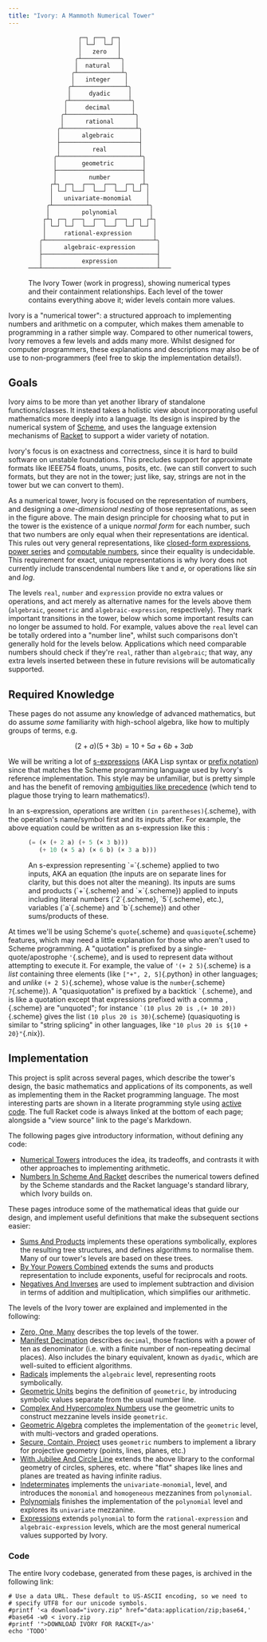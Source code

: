 ```yaml
---
title: "Ivory: A Mammoth Numerical Tower"
---
```


<figure>

```
              ┌─┐ ┌──┐ ┌─┐
              │ └─┘  └─┘ │
              │   zero   │
             ╭┴──────────┴╮
             │  natural   │
            ╭┴────────────┴╮
            │   integer    │
           ╭┴──────────────┴╮
           │     dyadic     │
          ╭┴────────────────┴╮
          │     decimal      │
         ╭┴──────────────────┴╮
         │      rational      │
        ╭┴────────────────────┴╮
        │      algebraic       │
        ├──────────────────────┤
        │         real         │
       ╭┴──────────────────────┴╮
       │       geometric        │
       ├────────────────────────┤
       │         number         │
      ┌┴┐ ┌─┐  ┌──┐  ┌──┐  ┌─┐ ┌┴┐
      │ └─┘ └──┘  └──┘  └──┘ └─┘ │
      │   univariate-monomial    │
     ╭┴──────────────────────────┴╮
     │         polynomial         │
    ┌┴┐ ┌─┐ ┌──┐  ┌──┐  ┌──┐ ┌─┐ ┌┴┐
    │ └─┘ └─┘  └──┘  └──┘  └─┘ └─┘ │
    │     rational-expression      │
   ╭┴──────────────────────────────┴╮
   │      algebraic-expression      │
   ├────────────────────────────────┤
   │           expression           │
───┴────────────────────────────────┴───
```

 <figcaption>

The Ivory Tower (work in progress), showing numerical types and their
containment relationships. Each level of the tower contains everything above
it; wider levels contain more values.

 </figcaption>
</figure>

Ivory is a "numerical tower": a structured approach to implementing numbers and
arithmetic on a computer, which makes them amenable to programming in a rather
simple way. Compared to other numerical towers, Ivory removes a few levels and
adds many more. Whilst designed for computer programmers, these explanations and
descriptions may also be of use to non-programmers (feel free to skip the
implementation details!).

## Goals ##

Ivory aims to be more than yet another library of standalone functions/classes.
It instead takes a holistic view about incorporating useful mathematics more
deeply into a language. Its design is inspired by the numerical system of
[Scheme](https://www.scheme.org), and uses the language extension mechanisms of
[Racket](https://racket-lang.org) to support a wider variety of notation.

Ivory's focus is on exactness and correctness, since it is hard to build
software on unstable foundations. This precludes support for approximate formats
like IEEE754 floats, unums, posits, etc. (we can still convert to such formats,
but they are not in the tower; just like, say, strings are not in the tower but
we can convert to them).

As a numerical tower, Ivory is focused on the representation of numbers, and
designing a *one-dimensional nesting* of those representations, as seen in the
figure above. The main design principle for choosing what to put in the tower is
the existence of a unique *normal form* for each number, such that two numbers
are only equal when their representations are identical. This rules out very
general representations, like [closed-form
expressions](https://en.wikipedia.org/wiki/Closed-form_expression), [power
series](https://en.wikipedia.org/wiki/Power_series) and [computable
numbers](https://en.wikipedia.org/wiki/Computable_number), since their equality
is undecidable. This requirement for exact, unique representations is why Ivory
does not currently include transcendental numbers like τ and 𝑒, or operations
like $sin$ and $log$.

The levels `real`, `number` and `expression` provide no extra values or
operations, and act merely as alternative names for the levels above them
(`algebraic`, `geometric` and `algebraic-expression`, respectively). They
mark important transitions in the tower, below which some important results can
no longer be assumed to hold. For example, values above the `real` level can be
totally ordered into a "number line", whilst such comparisons don't generally
hold for the levels below. Applications which need comparable numbers should
check if they're `real`, rather than `algebraic`; that way, any extra levels
inserted between these in future revisions will be automatically supported.

## Required Knowledge ##

These pages do not assume any knowledge of advanced mathematics, but do assume
*some* familiarity with high-school algebra, like how to multiply groups of
terms, e.g.

$$(2 + a)(5 + 3b) = 10 + 5a + 6b + 3ab$$

We will be writing a lot of [s-expressions](/blog/2017-08-29-s_expressions.html)
(AKA Lisp syntax or [prefix
notation](https://en.wikipedia.org/wiki/Polish_notation)) since that matches the
Scheme programming language used by Ivory's reference implementation. This style
may be unfamiliar, but is pretty simple and has the benefit of removing
[ambiguities like
precedence](https://en.wikipedia.org/wiki/Order_of_operations) (which tend to
plague those trying to learn mathematics!).

In an s-expression, operations are written `(in parentheses)`{.scheme}, with the
operation's name/symbol first and its inputs after. For example, the above
equation could be written as an s-expression like this :

<figure>

```scheme
(= (× (+ 2 a) (+ 5 (× 3 b)))
   (+ 10 (× 5 a) (× 6 b) (× 3 a b)))
```

<figcaption>An s-expression representing `=`{.scheme} applied to two inputs, AKA
an equation (the inputs are on separate lines for clarity, but this does not
alter the meaning). Its inputs are sums and products (`+`{.scheme} and
`×`{.scheme}) applied to inputs including literal numbers (`2`{.scheme},
`5`{.scheme}, etc.), variables (`a`{.scheme} and `b`{.scheme}) and other
sums/products of these.</figcaption></figure>

At times we'll be using Scheme's `quote`{.scheme} and `quasiquote`{.scheme}
features, which may need a little explanation for those who aren't used to
Scheme programming. A "quotation" is prefixed by a single-quote/apostrophe
`'`{.scheme}, and is used to represent data without attempting to execute
it. For example, the value of `'(+ 2 5)`{.scheme} is a *list* containing three
elements (like `["+", 2, 5]`{.python} in other languages; and *unlike*
`(+ 2 5)`{.scheme}, whose value is the `number`{.scheme} `7`{.scheme}). A
"quasiquotation" is prefixed by a backtick `` ` ``{.scheme}, and is like a
quotation except that expressions prefixed with a comma `,`{.scheme} are
"unquoted"; for instance `` `(10 plus 20 is ,(+ 10 20)) ``{.scheme} gives the
list `(10 plus 20 is 30)`{.scheme} (quasiquoting is similar to "string splicing"
in other languages, like `"10 plus 20 is ${10 + 20}"`{.nix}).

## Implementation ##

This project is split across several pages, which describe the tower's design,
the basic mathematics and applications of its components, as well as
implementing them in the Racket programming language. The most interesting parts
are shown in a literate programming style using
[active code](/projects/activecode). The full Racket code is always linked at
the bottom of each page; alongside a "view source" link to the page's Markdown.

The following pages give introductory information, without defining any code:

 - [Numerical Towers](numerical_towers.html) introduces the idea, its tradeoffs,
   and contrasts it with other approaches to implementing arithmetic.
 - [Numbers In Scheme And Racket](numbers_in_scheme.html) describes the
   numerical towers defined by the Scheme standards and the Racket language's
   standard library, which Ivory builds on.

These pages introduce some of the mathematical ideas that guide our design, and
implement useful definitions that make the subsequent sections easier:

 - [Sums And Products](sums_and_products.html) implements these operations
   symbolically, explores the resulting tree structures, and defines algorithms
   to normalise them. Many of our tower's levels are based on these trees.
 - [By Your Powers Combined](powers.html) extends the sums and products
   representation to include exponents, useful for reciprocals and roots.
 - [Negatives And Inverses](negatives_and_inverses.html) are used to implement
   subtraction and division in terms of addition and multiplication, which
   simplifies our arithmetic.

The levels of the Ivory tower are explained and implemented in the following:

 - [Zero, One, Many](zero_one_many.html) describes the top levels of the tower.
 - [Manifest Decimation](dyadic.html) describes `decimal`, those fractions with
   a power of ten as denominator (i.e. with a finite number of non-repeating
   decimal places). Also includes the binary equivalent, known as `dyadic`,
   which are well-suited to efficient algorithms.
 - [Radicals](radicals.html) implements the `algebraic` level, representing
   roots symbolically.
 - [Geometric Units](geometric_units.html) begins the definition of `geometric`,
   by introducing symbolic values separate from the usual number line.
 - [Complex And Hypercomplex Numbers](complex_and_hypercomplex_numbers.html)
   use the geometric units to construct mezzanine levels inside `geometric`.
 - [Geometric Algebra](geometric_algebra.html) completes the implementation of
   the `geometric` level, with multi-vectors and graded operations.
 - [Secure, Contain, Project](projective.html) uses `geometric` numbers to
   implement a library for projective geometry (points, lines, planes, etc.)
 - [With Jubilee And Circle Line](conformal.html) extends the above library to
   the conformal geometry of circles, spheres, etc. where "flat" shapes like
   lines and planes are treated as having infinite radius.
 - [Indeterminates](indeterminates.html) implements the `univariate-monomial`,
   level, and introduces the `monomial` and `homogeneous` mezzanines from
   `polynomial`.
 - [Polynomials](polynomials.html) finishes the implementation of the
   `polynomial` level and explores its `univariate` mezzanine.
 - [Expressions](expressions.html) extends `polynomial` to form the
   `rational-expression` and `algebraic-expression` levels, which are the most
   general numerical values supported by Ivory.

### Code ###

The entire Ivory codebase, generated from these pages, is archived in the
following link:

```{.unwrap pipe="sh | pandoc -t json"}
# Use a data URL. These default to US-ASCII encoding, so we need to
# specify UTF8 for our unicode symbols.
#printf '<a download="ivory.zip" href="data:application/zip;base64,'
#base64 -w0 < ivory.zip
#printf '">DOWNLOAD IVORY FOR RACKET</a>'
echo 'TODO'
```
